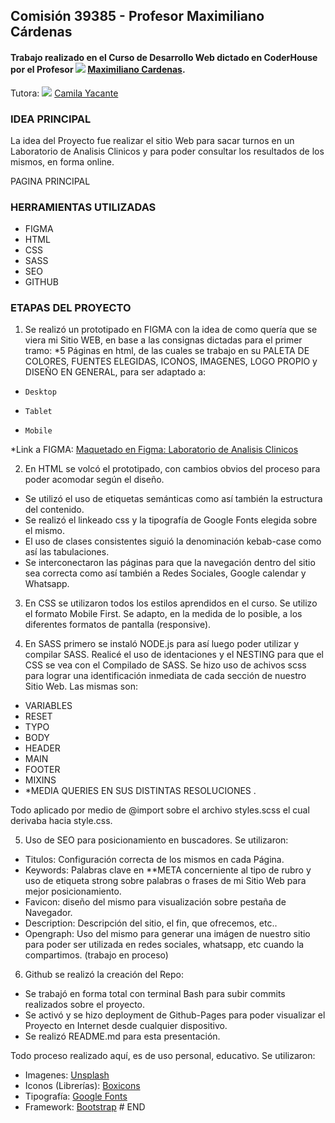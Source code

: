 ## Comisión 39385 - Profesor Maximiliano Cárdenas

#### Trabajo realizado en el Curso de Desarrollo Web dictado en CoderHouse por el Profesor [![](https://icons-for-free.com/download-icon-linked+linkedin+icon+icon-1320194801197496824_24.ico)](https://icons-for-free.com/download-icon-linked+linkedin+icon+icon-1320194801197496824_24.ico) [Maximiliano Cardenas](https://www.linkedin.com/in/cardenas-maximiliano/ "Linkedin - Maximiliano Cardenas").

Tutora: [![](https://icons-for-free.com/download-icon-linked+linkedin+icon+icon-1320194801197496824_24.ico)](https://icons-for-free.com/download-icon-linked+linkedin+icon+icon-1320194801197496824_24.ico) [Camila Yacante](https://ar.linkedin.com/in/camila-yacante-a255a216b "Linkedin - Camila Yacante")

### IDEA PRINCIPAL

La idea del Proyecto fue realizar el sitio Web para sacar turnos en un Laboratorio de Analisis Clinicos y para poder consultar los resultados de los mismos, en forma online.

PAGINA PRINCIPAL

### HERRAMIENTAS UTILIZADAS

- FIGMA
- HTML
- CSS
- SASS
- SEO
- GITHUB

### ETAPAS DEL PROYECTO

1. Se realizó un prototipado en FIGMA con la idea de como quería que se viera mi Sitio WEB, en base a las consignas dictadas para el primer tramo: \*5 Páginas en html, de las cuales se trabajo en su PALETA DE COLORES, FUENTES ELEGIDAS, ICONOS, IMAGENES, LOGO PROPIO y DISEÑO EN GENERAL, para ser adaptado a:

-     Desktop
-     Tablet
-     Mobile

\*Link a FIGMA: [Maquetado en Figma: Laboratorio de Analisis Clinicos](http://https://www.figma.com/file/oVPcXW0aDwhmfFTeT7SPPa/Primera-preentrega-vdt?type=design&node-id=60%3A88&t=2m7ndCumTY6do0dA-1 "Maquetado en Figma: Laboratorio de Analisis Clinicos")

2. En HTML se volcó el prototipado, con cambios obvios del proceso para poder acomodar según el diseño.

- Se utilizó el uso de etiquetas semánticas como así también la estructura del contenido.
- Se realizó el linkeado css y la tipografía de Google Fonts elegida sobre el mismo.
- El uso de clases consistentes siguió la denominación kebab-case como así las tabulaciones.
- Se interconectaron las páginas para que la navegación dentro del sitio sea correcta como así también a Redes Sociales, Google calendar y Whatsapp.

3. En CSS se utilizaron todos los estilos aprendidos en el curso. Se utilizo el formato Mobile First.
   Se adapto, en la medida de lo posible, a los diferentes formatos de pantalla (responsive).

4. En SASS primero se instaló NODE.js para así luego poder utilizar y compilar SASS. Realicé el uso de identaciones y el NESTING para que el CSS se vea con el Compilado de SASS.
   Se hizo uso de achivos scss para lograr una identificación inmediata de cada sección de nuestro Sitio Web. Las mismas son:

- VARIABLES
- RESET
- TYPO
- BODY
- HEADER
- MAIN
- FOOTER
- MIXINS
- \*MEDIA QUERIES EN SUS DISTINTAS RESOLUCIONES .

Todo aplicado por medio de @import sobre el archivo styles.scss el cual derivaba hacia style.css.

5. Uso de SEO para posicionamiento en buscadores. Se utilizaron:

- Titulos: Configuración correcta de los mismos en cada Página.
- Keywords: Palabras clave en \*\*META concerniente al tipo de rubro y uso de etiqueta strong sobre palabras o frases de mi Sitio Web para mejor posicionamiento.
- Favicon: diseño del mismo para visualización sobre pestaña de Navegador.
- Description: Descripción del sitio, el fin, que ofrecemos, etc..
- Opengraph: Uso del mismo para generar una imágen de nuestro sitio para poder ser utilizada en redes sociales, whatsapp, etc cuando la compartimos. (trabajo en proceso)

6. Github se realizó la creación del Repo:

- Se trabajó en forma total con terminal Bash para subir commits realizados sobre el proyecto.
- Se activó y se hizo deployment de Github-Pages para poder visualizar el Proyecto en Internet desde cualquier dispositivo.
- Se realizó README.md para esta presentación.

Todo proceso realizado aquí, es de uso personal, educativo. Se utilizaron:

- Imagenes: [Unsplash](https://unsplash.com/ "Unsplash")
- Iconos (Librerías): [Boxicons](http://https://boxicons.com "Boxicons")
- Tipografía: [Google Fonts](https://fonts.google.com/ "Google Fonts")
- Framework: [Bootstrap](https://getbootstrap.com/ "Bootstrap")
  # END